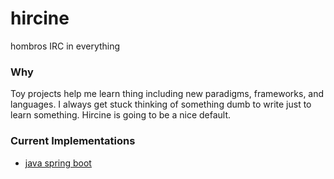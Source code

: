 # hircine
hombros IRC in everything

### Why
Toy projects help me learn thing including new paradigms, frameworks, and languages. I always get stuck thinking of something dumb to write 
just to learn something. Hircine is going to be a nice default.

### Current Implementations
- [java spring boot](java-spring-irc/README.md)